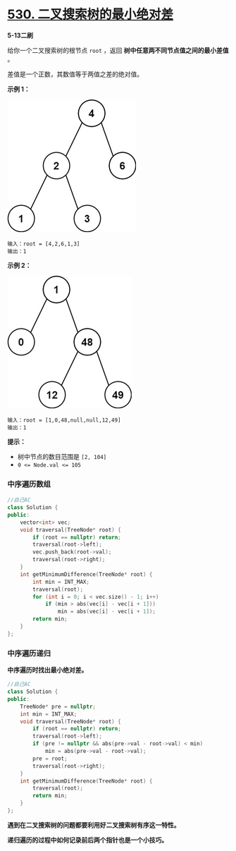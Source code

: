 # [530. 二叉搜索树的最小绝对差](https://leetcode-cn.com/problems/minimum-absolute-difference-in-bst/)

**5-13二刷**

给你一个二叉搜索树的根节点 `root` ，返回 **树中任意两不同节点值之间的最小差值** 。

差值是一个正数，其数值等于两值之差的绝对值。

**示例 1：**

![img](../../Images/18.二叉搜索树的最小绝对差.assets/bst1.jpg)

```
输入：root = [4,2,6,1,3]
输出：1
```

**示例 2：**

![img](../../Images/18.二叉搜索树的最小绝对差.assets/bst2.jpg)

```
输入：root = [1,0,48,null,null,12,49]
输出：1
```

**提示：**

- 树中节点的数目范围是 `[2, 104]`
- `0 <= Node.val <= 105`

### 中序遍历数组

```c++
//自己AC
class Solution {
public:
    vector<int> vec;
    void traversal(TreeNode* root) {
        if (root == nullptr) return;
        traversal(root->left);
        vec.push_back(root->val);
        traversal(root->right);
    }
    int getMinimumDifference(TreeNode* root) {
        int min = INT_MAX;
        traversal(root);
        for (int i = 0; i < vec.size() - 1; i++)
            if (min > abs(vec[i] - vec[i + 1]))
                min = abs(vec[i] - vec[i + 1]);
        return min;
    }
};
```

### 中序遍历递归

**中序遍历时找出最小绝对差。**

```c++
//自己AC
class Solution {
public:
    TreeNode* pre = nullptr;
    int min = INT_MAX;
    void traversal(TreeNode* root) {
        if (root == nullptr) return;
        traversal(root->left);
        if (pre != nullptr && abs(pre->val - root->val) < min)
            min = abs(pre->val - root->val);
        pre = root;
        traversal(root->right);
    }
    int getMinimumDifference(TreeNode* root) {
        traversal(root);
        return min;
    }
};
```

**遇到在二叉搜索树的问题都要利用好二叉搜索树有序这一特性。**

**递归遍历的过程中如何记录前后两个指针也是一个小技巧。**